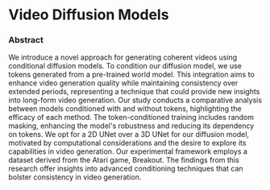 # Video Diffusion Models

### Abstract
We introduce a novel approach for generating coherent videos using conditional diffusion models. To condition our diffusion model, we use tokens generated from a pre-trained world model.
This integration aims to enhance video generation quality while maintaining consistency over extended periods, representing a technique that could provide new insights into long-form video generation.
Our study conducts a comparative analysis between models conditioned with and without tokens, highlighting the efficacy of each method. The token-conditioned training includes random masking, enhancing the model's robustness and reducing its dependency on tokens. 
We opt for a 2D UNet over a 3D UNet for our diffusion model, motivated by computational considerations and the desire to explore its capabilities in video generation.
Our experimental framework employs a dataset derived from the Atari game, Breakout.
The findings from this research offer insights into advanced conditioning techniques that can bolster consistency in video generation.